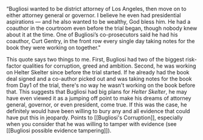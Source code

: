 “Bugliosi wanted to be district attorney of Los Angeles, then move on to either attorney general or governor. I believe he even had presidential aspirations — and he also wanted to be wealthy, God bless him. He had a coauthor in the courtroom even before the trial began, though nobody knew about it at the time. One of Bugliosi’s co-prosecutors said he had his coauthor, Curt Gentry, in the front row every single day taking notes for the book they were working on together."

This quote says two things to me. First, Bugliosi had two of the biggest risk-factor qualities for corruption, greed and ambition. Second, he was working on Helter Skelter since before the trial started. If he already had the book deal signed and a co-author picked out and was taking notes for the book from Day1 of the trial, there's no way he wasn't working on the book before that. This suggests that Bugliosi had big plans for _Helter Skelter_, he may have even viewed it as a jumping off point to make his dreams of attorney general, governor, or even president, come true. If this was the case, he definitely would have been willing to bury any and all evidence that could have put this in jeopardy. Points to [[Bugliosi's Corruption]], especially when you consider that he was willing to tamper with evidence (see [[Bugliosi possible evidence tampering]]).